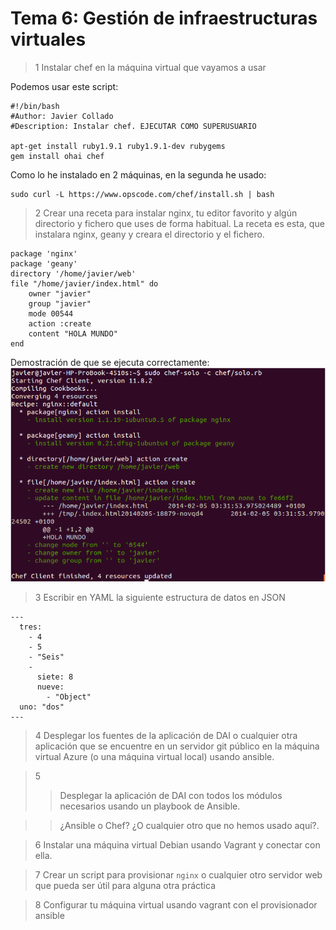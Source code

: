 Tema 6: Gestión de infraestructuras virtuales
=============================================

>1 Instalar chef en la máquina virtual que vayamos a usar

Podemos usar este script: 

	#!/bin/bash
	#Author: Javier Collado
	#Description: Instalar chef. EJECUTAR COMO SUPERUSUARIO

	apt-get install ruby1.9.1 ruby1.9.1-dev rubygems
	gem install ohai chef

Como lo he instalado en 2 máquinas, en la segunda he usado: 
	
	sudo curl -L https://www.opscode.com/chef/install.sh | bash


>2 Crear una receta para instalar nginx, tu editor favorito y algún directorio y fichero que uses de forma habitual.
La receta es esta, que instalara nginx, geany y creara el directorio y el fichero.  

	package 'nginx'
	package 'geany'
	directory '/home/javier/web'
	file "/home/javier/index.html" do
		owner "javier"
		group "javier"
		mode 00544
		action :create
		content "HOLA MUNDO"
	end

Demostración de que se ejecuta correctamente:  
![](https://github.com/javiercollado/IV-JCL/blob/master/Tema%206%20Ejercicios/Imagenes/Funciona%20receta%202.png?raw=true)  

>3 Escribir en YAML la siguiente estructura de datos en JSON
	
	---
	  tres:
	    - 4
	    - 5
	    - "Seis"
	    -
	      siete: 8
	      nueve:
	        - "Object"
	  uno: "dos"
	---

>4 Desplegar los fuentes de la aplicación de DAI o cualquier otra aplicación que se encuentre en un servidor git público en la máquina virtual Azure (o una máquina virtual local) usando ansible.

>5 
>>Desplegar la aplicación de DAI con todos los módulos necesarios usando un playbook de Ansible.

>>¿Ansible o Chef? ¿O cualquier otro que no hemos usado aquí?.

>6 Instalar una máquina virtual Debian usando Vagrant y conectar con ella.

>7 Crear un script para provisionar `nginx` o cualquier otro servidor web que pueda ser útil para alguna otra práctica

>8 Configurar tu máquina virtual usando vagrant con el provisionador ansible
